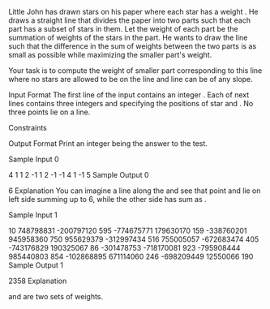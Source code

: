 Little John has drawn  stars on his paper where each star has a weight . He draws a straight line that divides the paper into two parts such that each part has a subset of stars in them. Let the weight of each part be the summation of weights of the stars in the part. He wants to draw the line such that the difference in the sum of weights between the two parts is as small as possible while maximizing the smaller part's weight.

Your task is to compute the weight of smaller part corresponding to this line where no stars are allowed to be on the line and line can be of any slope.

Input Format
The first line of the input contains an integer .
Each of next  lines contains three integers  and  specifying the positions of  star and .
No three points lie on a line.

Constraints



Output Format
Print an integer being the answer to the test.

Sample Input 0

4
1 1 2
-1 1 2
-1 -1 4
1 -1 5
Sample Output 0

6
Explanation
You can imagine a line along the  and see that point  and  lie on left side summing up to 6, while the other side has sum as .

Sample Input 1

10
748798831 -200797120 595
-774675771 179630170 159
-338760201 945958360 750
955629379 -312997434 516
755005057 -672683474 405
-743176829 190325067 86
-301478753 -718170081 923
-795908444 985440803 854
-102868895 671114060 246
-698209449 12550066 190
Sample Output 1

2358
Explanation

 and  are two sets of weights.
